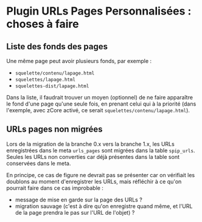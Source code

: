 # Plugin URLs Pages Personnalisées : choses à faire


## Liste des fonds des pages

Une même page peut avoir plusieurs fonds, par exemple :
- `squelette/contenu/lapage.html`
- `squelettes/lapage.html`
- `squelettes-dist/lapage.html`

Dans la liste, il faudrait trouver un moyen (optionnel) de ne faire apparaître le fond d'une page qu'une seule fois, en prenant celui qui à la priorité (dans l'exemple, avec zCore activé, ce serait  `squelettes/contenu/lapage.html`).


## URLs pages non migrées

Lors de la migration de la branche 0.x vers la branche 1.x, les URLs enregistrées dans le meta `urls_pages` sont migrées dans la table `spip_urls`.
Seules les URLs non converties car déjà présentes dans la table sont conservées dans le meta.

En principe, ce cas de figure ne devrait pas se présenter car on vérifiait les doublons au moment d'enregistrer les URLs, mais réfléchir à ce qu'on pourrait faire dans ce cas improbable :
- message de mise en garde sur la page des URLs ?
- migration sauvage (c'est à dire qu'on enregistre quand même, et l'URL de la page prendra le pas sur l'URL de l'objet) ?
